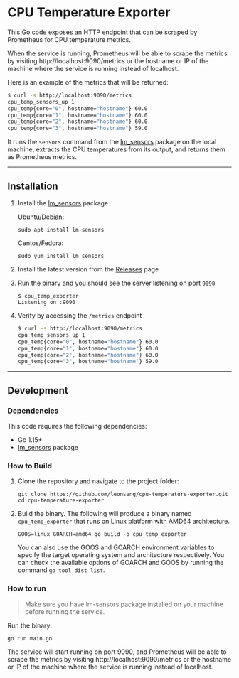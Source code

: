 # CPU Temperature Exporter

This Go code exposes an HTTP endpoint that can be scraped by Prometheus for CPU temperature metrics.

When the service is running, Prometheus will be able to scrape the metrics by visiting http://localhost:9090/metrics or the hostname or IP of the machine where the service is running instead of localhost.

Here is an example of the metrics that will be returned:
```sh
$ curl -s http://localhost:9090/metrics
cpu_temp_sensors_up 1
cpu_temp{core="0", hostname="hostname"} 60.0
cpu_temp{core="1", hostname="hostname"} 60.0
cpu_temp{core="2", hostname="hostname"} 60.0
cpu_temp{core="3", hostname="hostname"} 59.0
```

It runs the `sensors` command from the [lm_sensors](https://wiki.archlinux.org/title/lm_sensors) package on the local machine, extracts the CPU temperatures from its output, and returns them as Prometheus metrics.

---

## Installation

1. Install the [lm_sensors](https://wiki.archlinux.org/title/lm_sensors) package

    Ubuntu/Debian:
    ```
    sudo apt install lm-sensors
    ```
    Centos/Fedora:
    ```
    sudo yum install lm_sensors
    ```
1. Install the latest version from the [Releases](https://github.com/leonseng/cpu-temp-exporter/releases) page
1. Run the binary and you should see the server listening on port `9090`
    ```
    $ cpu_temp_exporter
    Listening on :9090
    ```
1. Verify by accessing the `/metrics` endpoint
    ```sh
    $ curl -s http://localhost:9090/metrics
    cpu_temp_sensors_up 1
    cpu_temp{core="0", hostname="hostname"} 60.0
    cpu_temp{core="1", hostname="hostname"} 60.0
    cpu_temp{core="2", hostname="hostname"} 60.0
    cpu_temp{core="3", hostname="hostname"} 59.0
    ```

---

## Development

### Dependencies

This code requires the following dependencies:

- Go 1.15+
- [lm_sensors](https://wiki.archlinux.org/title/lm_sensors) package

### How to Build

1. Clone the repository and navigate to the project folder:
    ```
    git clone https://github.com/leonseng/cpu-temperature-exporter.git
    cd cpu-temperature-exporter
    ```
1. Build the binary. The following will produce a binary named `cpu_temp_exporter` that runs on Linux platform with AMD64 architecture.
    ```
    GOOS=linux GOARCH=amd64 go build -o cpu_temp_exporter
    ```

    You can also use the GOOS and GOARCH environment variables to specify the target operating system and architecture respectively. You can check the available options of GOARCH and GOOS by running the command `go tool dist list`.

### How to run

> Make sure you have lm-sensors package installed on your machine before running the service.

Run the binary:
```
go run main.go
```

The service will start running on port 9090, and Prometheus will be able to scrape the metrics by visiting http://localhost:9090/metrics or the hostname or IP of the machine where the service is running instead of localhost.
